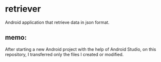 # retriever
Android application that retrieve data in json format.

## memo:
After starting a new Android project with the help of Android Studio, on this repository, I transferred only the files I created or modified.
